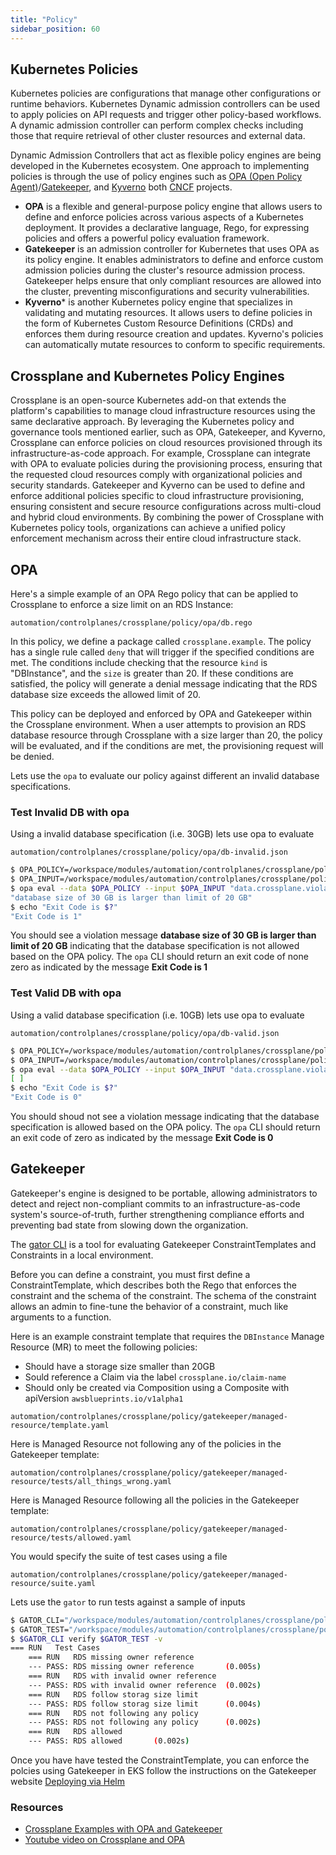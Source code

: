 ```yaml
---
title: "Policy"
sidebar_position: 60
---
```


## Kubernetes Policies

Kubernetes policies are configurations that manage other configurations or runtime behaviors. Kubernetes Dynamic admission controllers can be used to apply policies on API requests and trigger other policy-based workflows. A dynamic admission controller can perform complex checks including those that require retrieval of other cluster resources and external data.

Dynamic Admission Controllers that act as flexible policy engines are being developed in the Kubernetes ecosystem. One approach to implementing policies is through the use of policy engines such as [OPA (Open Policy Agent)](https://www.openpolicyagent.org/)/[Gatekeeper](https://open-policy-agent.github.io/gatekeeper/website/), and [Kyverno](https://kyverno.io/) both [CNCF](https://www.cncf.io/) projects.

- **OPA** is a flexible and general-purpose policy engine that allows users to define and enforce policies across various aspects of a Kubernetes deployment. It provides a declarative language, Rego, for expressing policies and offers a powerful policy evaluation framework.
- **Gatekeeper** is an admission controller for Kubernetes that uses OPA as its policy engine. It enables administrators to define and enforce custom admission policies during the cluster's resource admission process. Gatekeeper helps ensure that only compliant resources are allowed into the cluster, preventing misconfigurations and security vulnerabilities.
- **Kyverno*** is another Kubernetes policy engine that specializes in validating and mutating resources. It allows users to define policies in the form of Kubernetes Custom Resource Definitions (CRDs) and enforces them during resource creation and updates. Kyverno's policies can automatically mutate resources to conform to specific requirements.

## Crossplane and Kubernetes Policy Engines

Crossplane is an open-source Kubernetes add-on that extends the platform's capabilities to manage cloud infrastructure resources using the same declarative approach. By leveraging the Kubernetes policy and governance tools mentioned earlier, such as OPA, Gatekeeper, and Kyverno, Crossplane can enforce policies on cloud resources provisioned through its infrastructure-as-code approach. For example, Crossplane can integrate with OPA to evaluate policies during the provisioning process, ensuring that the requested cloud resources comply with organizational policies and security standards. Gatekeeper and Kyverno can be used to define and enforce additional policies specific to cloud infrastructure provisioning, ensuring consistent and secure resource configurations across multi-cloud and hybrid cloud environments. By combining the power of Crossplane with Kubernetes policy tools, organizations can achieve a unified policy enforcement mechanism across their entire cloud infrastructure stack.


## OPA


Here's a simple example of an OPA Rego policy that can be applied to Crossplane to enforce a size limit on an RDS Instance:

```file
automation/controlplanes/crossplane/policy/opa/db.rego
```



In this policy, we define a package called `crossplane.example`. The policy has a single rule called `deny` that will trigger if the specified conditions are met. The conditions include checking that the resource `kind` is "DBInstance", and the `size` is greater than 20. If these conditions are satisfied, the policy will generate a denial message indicating that the RDS database size exceeds the allowed limit of 20.

This policy can be deployed and enforced by OPA and Gatekeeper within the Crossplane environment. When a user attempts to provision an RDS database resource through Crossplane with a size larger than 20, the policy will be evaluated, and if the conditions are met, the provisioning request will be denied.

Lets use the `opa` to evaluate our policy against different an invalid database specifications.

### Test Invalid DB with opa

Using a invalid database specification (i.e. 30GB) lets use opa to evaluate

```file
automation/controlplanes/crossplane/policy/opa/db-invalid.json
```


```bash
$ OPA_POLICY=/workspace/modules/automation/controlplanes/crossplane/policy/opa/db.rego
$ OPA_INPUT=/workspace/modules/automation/controlplanes/crossplane/policy/opa/db-invalid.json
$ opa eval --data $OPA_POLICY --input $OPA_INPUT "data.crossplane.violation[_]" --fail-defined  --format pretty
"database size of 30 GB is larger than limit of 20 GB"
$ echo "Exit Code is $?"
"Exit Code is 1"
```

You should see a violation message **database size of 30 GB is larger than limit of 20 GB** indicating that the database specification is not
allowed based on the OPA policy. The `opa` CLI should return an exit code of none zero as indicated by the message **Exit Code is 1**


### Test Valid DB with opa

Using a valid database specification (i.e. 10GB) lets use opa to evaluate

```file
automation/controlplanes/crossplane/policy/opa/db-valid.json
```

```bash
$ OPA_POLICY=/workspace/modules/automation/controlplanes/crossplane/policy/opa/db.rego
$ OPA_INPUT=/workspace/modules/automation/controlplanes/crossplane/policy/opa/db-valid.json
$ opa eval --data $OPA_POLICY --input $OPA_INPUT "data.crossplane.violation[_]" --fail-defined  --format pretty
[ ]
$ echo "Exit Code is $?"
"Exit Code is 0"
```

You should shoud not see a violation message indicating that the database specification is allowed based on the OPA policy. The `opa` CLI should return an exit code of zero as indicated by the message **Exit Code is 0**

## Gatekeeper

Gatekeeper's engine is designed to be portable, allowing administrators to detect and reject non-compliant commits to an infrastructure-as-code system's source-of-truth, further strengthening compliance efforts and preventing bad state from slowing down the organization.

The [gator CLI](https://open-policy-agent.github.io/gatekeeper/website/docs/gator) is a tool for evaluating Gatekeeper ConstraintTemplates and Constraints in a local environment.


Before you can define a constraint, you must first define a ConstraintTemplate, which describes both the Rego that enforces the constraint and the schema of the constraint. The schema of the constraint allows an admin to fine-tune the behavior of a constraint, much like arguments to a function.

Here is an example constraint template that requires the `DBInstance` Manage Resource (MR) to meet the following policies:
- Should have a storage size smaller than 20GB
- Sould reference a Claim via the label `crossplane.io/claim-name`
- Should only be created via Composition using a Composite with apiVersion `awsblueprints.io/v1alpha1`

```file
automation/controlplanes/crossplane/policy/gatekeeper/managed-resource/template.yaml
```

Here is Managed Resource not following any of the policies in the Gatekeeper template:
```file
automation/controlplanes/crossplane/policy/gatekeeper/managed-resource/tests/all_things_wrong.yaml
```

Here is Managed Resource following all the policies in the Gatekeeper template:
```file
automation/controlplanes/crossplane/policy/gatekeeper/managed-resource/tests/allowed.yaml
```

You would specify the suite of test cases using a file

```file
automation/controlplanes/crossplane/policy/gatekeeper/managed-resource/suite.yaml
```

Lets use the `gator` to run tests against a sample of inputs

```bash test=false
$ GATOR_CLI="/workspace/modules/automation/controlplanes/crossplane/policy/gatekeeper/gator"
$ GATOR_TEST="/workspace/modules/automation/controlplanes/crossplane/policy/gatekeeper/managed-resource/"
$ $GATOR_CLI verify $GATOR_TEST -v
=== RUN   Test Cases
    === RUN   RDS missing owner reference
    --- PASS: RDS missing owner reference       (0.005s)
    === RUN   RDS with invalid owner reference
    --- PASS: RDS with invalid owner reference  (0.002s)
    === RUN   RDS follow storag size limit
    --- PASS: RDS follow storag size limit      (0.004s)
    === RUN   RDS not following any policy
    --- PASS: RDS not following any policy      (0.002s)
    === RUN   RDS allowed
    --- PASS: RDS allowed       (0.002s)
```

Once you have have tested the ConstraintTemplate, you can enforce the polcies using Gatekeeper in EKS
follow the instructions on the Gatekeeper website [Deploying via Helm
](https://open-policy-agent.github.io/gatekeeper/website/docs/install#deploying-via-helm)

### Resources
- [Crossplane Examples with OPA and Gatekeeper](https://github.com/crossplane/tbs/tree/master/episodes/14/assets)
- [Youtube video on Crossplane and OPA](https://www.youtube.com/watch?v=TaF0_syejXc)
